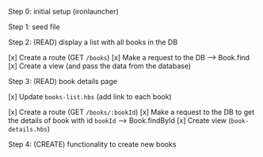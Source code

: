 

Step 0: initial setup (ironlauncher)

Step 1: seed file


Step 2: (READ) display a list with all books in the DB

[x] Create a route (GET `/books`)
[x] Make a request to the DB --> Book.find
[x] Create a view (and pass the data from the database)


Step 3: (READ) book details page

[x] Update `books-list.hbs` (add link to each book)

[x] Create a route (GET `/books/:bookId`)
[x] Make a request to the DB to get the details of book with id `bookId` --> Book.findById
[x] Create view (`book-details.hbs`)


Step 4: (CREATE) functionality to create new books




